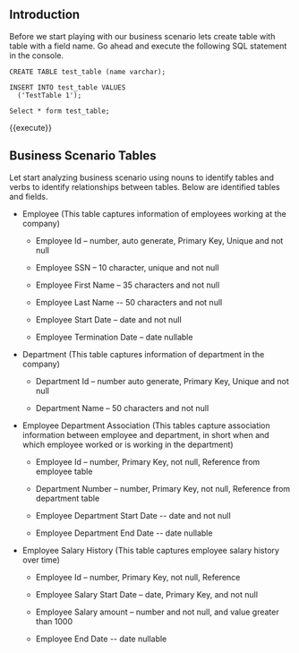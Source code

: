 
Introduction
------------

Before we start playing with our business scenario lets create table with table with a field name. Go ahead and execute the following SQL statement in the console.

```postgresql
CREATE TABLE test_table (name varchar);

INSERT INTO test_table VALUES 
  ('TestTable 1');
  
Select * form test_table;

```
{{execute}}


Business Scenario Tables
------------------------

Let start analyzing business scenario using nouns to identify tables and verbs to identify relationships between tables. Below are  identified tables and fields.  

  - Employee (This table captures information of employees working at
    the company)
    
      - Employee Id – number, auto generate, Primary Key, Unique and not
        null
    
      - Employee SSN – 10 character, unique and not null
    
      - Employee First Name – 35 characters and not null
    
      - Employee Last Name -- 50 characters and not null
    
      - Employee Start Date – date and not null
    
      - Employee Termination Date – date nullable

  - Department (This table captures information of department in the
    company)
    
      - Department Id – number auto generate, Primary Key, Unique and
        not null
    
      - Department Name – 50 characters and not null

  - Employee Department Association (This tables capture association
    information between employee and department, in short when and which
    employee worked or is working in the department)
    
      - Employee Id – number, Primary Key, not null, Reference from
        employee table
    
      - Department Number – number, Primary Key, not null, Reference
        from department table
    
      - Employee Department Start Date -- date and not null
    
      - Employee Department End Date -- date nullable

  - Employee Salary History (This table captures employee salary history
    over time)
    
      - Employee Id – number, Primary Key, not null, Reference
    
      - Employee Salary Start Date – date, Primary Key, and not null
    
      - Employee Salary amount – number and not null, and value greater
        than 1000
    
      - Employee End Date -- date nullable
    
